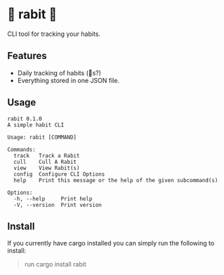 # 🐇 rabit 🐇

CLI tool for tracking your habits.

## Features
- Daily tracking of habits (🐇s?)
- Everything stored in one JSON file.

## Usage

```
rabit 0.1.0
A simple habit CLI

Usage: rabit [COMMAND]

Commands:
  track   Track a Rabit
  cull    Cull A Rabit
  view    View Rabit(s)
  config  Configure CLI Options
  help    Print this message or the help of the given subcommand(s)

Options:
  -h, --help     Print help
  -V, --version  Print version
```

## Install

If you currently have cargo installed you can simply run the following to install:

> run cargo install rabit
